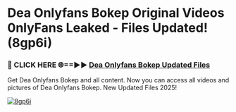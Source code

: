 # Dea Onlyfans Bokep Original Videos 0nlyFans Leaked - Files Updated! (8gp6i)

<h3>🔴 CLICK HERE 🌐==►► <a href="https://best4dudes.click/HH4t6V" rel="nofollow">Dea Onlyfans Bokep Updated Files</a></h3>

Get Dea Onlyfans Bokep and all content. Now you can access all videos and pictures of Dea Onlyfans Bokep. New Updated Files 2025!

[![8gp6i](https://github.com/user-attachments/assets/8c521d6e-e6e3-4a75-9320-d58ab9d79d5b)](https://best4dudes.click/HH4t6V)
